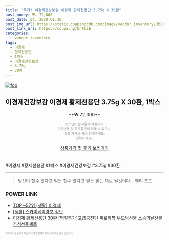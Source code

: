 ```yaml
--- 
title: "특가! 이경제건강보감 이경제 황제천용단 3.75g X 30환" 
post_money: ₩. 72,000 
post_date: dt. 2020.01.30 
post_img_url: https://static.coupangcdn.com/image/vendor_inventory/3b8d/bac1a785476d33174eb443f548af8f76a2fe0e7c50999cfe2f548d1dfe6b.jpg 
post_link_url: https://coupa.ng/bnFLiE 
categories: 
  - vendor_inventory 
tags: 
  - 이경제 
  - 황제천용단 
  - 1박스 
  - 이경제건강보감 
  - 3.75g 
  - 30환 
--- 
```

[![foo](https://static.coupangcdn.com/image/vendor_inventory/3b8d/bac1a785476d33174eb443f548af8f76a2fe0e7c50999cfe2f548d1dfe6b.jpg)](https://coupa.ng/bnFLiE) 

## 이경제건강보감 이경제 황제천용단 3.75g X 30환, 1박스 
<p style="text-align: center;">**₩ 72,000**</p> 
<p style="text-align: center;"><span style="color: #898c8f; font-family: Georgia,Times,serif; font-size: 0.75em;">2020년01월30일에 작성되어, <br>가격변동 및 추가할인이 있을 수 있으니,<br> 상품 가격을 꼭!확인해주세요.<br>행복하세요~</span> 
</p>	 
<div markdown="0" style="text-align: center;"><a href="https://coupa.ng/bnFLiE" class="btn btn--success">상품가격 및 후기 보러가기</a></div> 
<br><br> 
  #이경제 #황제천용단 #1박스 #이경제건강보감 #3.75g #30환 
<hr> 

> 당신이 할수 있다고 믿든 할수 없다고 믿든 믿는 대로 될것이다.–  헨리 포드 


### POWER LINK

* <a href="https://blog.naver.com/an0733/221789657221" target="_blank"> TOP ~57위 [생활] 이경제</a>
* <a href="https://blog.naver.com/fasyy4321/221760015700" target="_blank"> [생활] 스카이베이경포 정보 </a>
* <a href="https://blog.naver.com/fasyy4321/221790071506" target="_blank">이경제 황제신용단 30환 [명절특가]고급공진단 피로회복 부모님선물 스승의날선물 추석선물세트</a>

<span style="color: #898c8f; font-family: Georgia,Times,serif; font-size: 0.55em;">파트너스활동으로 작성자에게 일정액의 커미션이 제공될수 있습니다.</span> 

